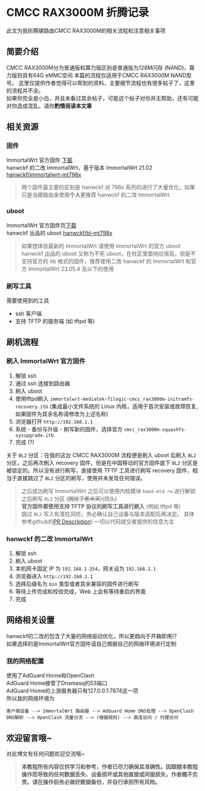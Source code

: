 # CMCC RAX3000M 折腾记录

此文为我折腾硬路由CMCC RAX3000M的相关流程和注意相关事项

## 简要介绍
CMCC RAX3000M分为普通版和算力版区别是普通版为128M闪存 (NAND)，算力版则具有64G eMMC空间
本篇的流程仅适用于CMCC RAX3000M NAND型号。
这里仅提供作者觉得可以帮到的资料，主要细节流程也有很多帖子了，这里的流程并不全。  
如果你完全是小白，并且未看过其余帖子，可能这个帖子对你并无帮助，还有可能对你造成混乱。请你**酌情阅读本文章**

## 相关资源

### 固件
ImmortalWrt 官方固件 [下载](https://firmware-selector.immortalwrt.org/?version=24.10.2&target=mediatek%2Ffilogic&id=cmcc_rax3000m)  
hanwckf 的二改 ImmortalWrt，基于版本 ImmortalWrt 21.02 [hanwckf/immortalwrt-mt798x](https://github.com/hanwckf/immortalwrt-mt798x)  
> 两个固件最主要的区别是 hanwckf 对 798x 系列的进行了大量优化，如果只是当硬路由来使用**个人**更推荐 hanwckf 的二改 ImmortalWrt

### uboot
ImmortalWrt 官方固件页[下载](https://firmware-selector.immortalwrt.org/?version=24.10.2&target=mediatek%2Ffilogic&id=cmcc_rax3000m)  
hanwckf 出品的 uboot [hanwckf/bl-mt798x](https://github.com/hanwckf/bl-mt798x/)  
> 如果想体验最新的 ImmortalWrt 请使用 ImmortalWrt 的官方 uboot  
> hanwckf 出品的 uboot 又称为不死 uboot，在社区里面响应很高，但是不支持官方的 itb 格式的固件，推荐使用二改 hanwckf 的 ImmortalWrt 和官方 ImmortalWrt 23.05.4 及以下的使用

### 刷写工具
需要使用到的工具
- ssh 客户端
- 支持 TFTP 的服务端 (如 tftpd 等)

## 刷机流程
### 刷入 ImmortalWrt 官方固件
1. 解锁 ssh  
2. 通过 ssh 连接到路由器  
3. 刷入 uboot  
4. 使用tftpd刷入 `immortalwrt-mediatek-filogic-cmcc_rax3000m-initramfs-recovery.itb` (集成最小文件系统的 Linux 内核，适用于首次安装或故障恢复,如果固件为其余名称请修改为上述名称)  
5. 浏览器打开 `http://192.168.1.1`  
6. 系统 - 备份与升级 - 刷写新的固件，选择官方 `cmcc_rax3000m-squashfs-sysupgrade.itb`  
7. 完成 (?)  

关于 `BL2` 分区：在我的这台 CMCC RAX3000M 流程便是刷入 uboot 后刷入 `BL2` 分区，之后再次刷入 recovery 固件，但是在中国移动的官方固件底下 `BL2` 分区是被锁定的。所以没有进行刷写，直接使用 TFTP 工具进行刷写 recovery 固件，相当于直接跳过了 `BL2` 分区的刷写，使用并未发现任何错误。  

> 之后成功刷写 ImmortalWrt 之后可以使用内核模块 `kmod-mtd-rw` 进行解锁之后刷写 `BL2` 分区 (~~困扰了老半天~~)(挠头)  
> **官方固件都使用支持 TFTP 协议的刷写工具进行刷入** (例如 tftpd 等)  
> 跳过 `BL2` 写入有潜在风险，务必确认自己设备与版本适配后再决定。
> 具体参考github的[PR Description](https://github.com/immortalwrt/immortalwrt/pull/1075))
> 一切以代码提交者提供的信息为主

### hanwckf 的二改 ImmortalWrt
1. 解锁 ssh  
2. 刷入 uboot  
3. 本机网卡固定 IP 为 `192.168.1.254`，网关设为 `192.168.1.1`  
4. 浏览器进入 `http://192.168.1.1`  
5. 选择后缀名为 `bin` 类型或者其余兼容的固件进行刷写  
6. 等待上传完成和校验完成，Web 上会有等待重启的界面  
7. 完成  

## 网络相关设置
hanwckf的二改的包含了大量的网络驱动优化，所以更趋向于开箱即用(?  
如果选择的是ImmortalWrt官方固件请自己根据自己的网络环境进行定制  
### 我的网络配置
使用了AdGuard Home和OpenClash  
AdGuard Home接管了Dnsmasq的53端口  
AdGuard Home的上游服务器只有127.0.0.1:7874这一项  
所以我的网络环境为
```
客户端设备 --> ImmortalWrt 路由器 --> AdGuard Home DNS处理 --> OpenClash DNS解析 --> OpenClash 流量分流 --> (根据规则) --> 直连访问 / 代理访问
```
## 欢迎留言哦~
对此博文有任何问题欢迎交流哦~  

> **本教程所有内容仅供学习和参考，作者已尽力确保其准确性。因跟随本教程操作而导致的任何数据丢失、设备损坏或其他直接或间接损失，作者概不负责。请在操作前务必做好数据备份，并自行承担所有风险。**